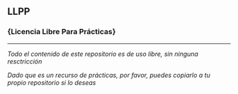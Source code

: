 

## LLPP
### {Licencia Libre Para Prácticas}
_________________________________

*Todo el contenido de este repositorio es de uso libre, sin ninguna resctricción*

*Dado que es un recurso de prácticas, por favor, puedes copiarlo a tu propio repositorio si lo deseas*
